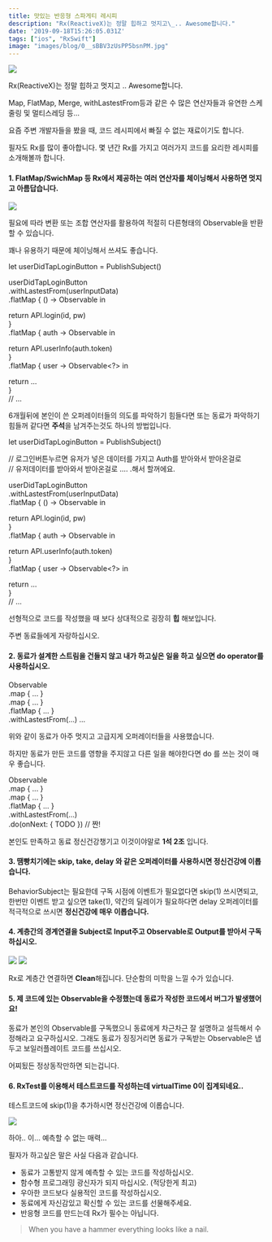 ```yaml
---
title: 맛있는 반응형 스파게티 레시피
description: "Rx(ReactiveX)는 정말 힙하고 멋지고\_.. Awesome합니다."
date: '2019-09-18T15:26:05.031Z'
tags: ["ios", "RxSwift"]
image: "images/blog/0__sBBV3zUsPP5bsnPM.jpg"
---
```


![](/images/blog/0__sBBV3zUsPP5bsnPM.jpg)

Rx(ReactiveX)는 정말 힙하고 멋지고 .. Awesome합니다.

Map, FlatMap, Merge, withLastestFrom등과 같은 수 많은 연산자들과 유연한 스케줄링 및 멀티스레딩 등…

요즘 주변 개발자들을 봤을 때, 코드 레시피에서 빠질 수 없는 재료이기도 합니다.

필자도 Rx를 많이 좋아합니다. 몇 년간 Rx를 가지고 여러가지 코드를 요리한 레시피를 소개해볼까 합니다.

#### 1\. FlatMap/SwichMap 등 Rx에서 제공하는 여러 연산자를 체이닝해서 사용하면 멋지고 아름답습니다.

![](/images/blog/0__sn__OFCb0W73maf7V.png)

필요에 따라 변환 또는 조합 연산자를 활용하여 적절히 다른형태의 Observable을 반환 할 수 있습니다.

꽤나 유용하기 때문에 체이닝해서 쓰셔도 좋습니다.

let userDidTapLoginButton = PublishSubject<Void>()

userDidTapLoginButton  
.withLastestFrom(userInputData)  
.flatMap { () -> Observable<Auth> in 

   return API.login(id, pw)  
}  
.flatMap { auth -> Observable<User> in 

   return API.userInfo(auth.token)  
}  
.flatMap { user -> Observable<?> in 

   return ...  
}  
// ...

6개월뒤에 본인이 쓴 오퍼레이터들의 의도를 파악하기 힘들다면 또는 동료가 파악하기 힘들꺼 같다면 **주석**을 남겨주는것도 하나의 방법입니다.

let userDidTapLoginButton = PublishSubject<Void>()

// 로그인버튼누르면 유저가 넣은 데이터를 가지고 Auth를 받아와서 받아온걸로   
// 유저데이터를 받아와서 받아온걸로 .... .해서 할꺼에요.

userDidTapLoginButton  
.withLastestFrom(userInputData)  
.flatMap { () -> Observable<Auth> in

  return API.login(id, pw)  
}  
.flatMap { auth -> Observable<User> in

  return API.userInfo(auth.token)  
}  
.flatMap { user -> Observable<?> in

  return ...  
}  
// ...

선형적으로 코드를 작성했을 때 보다 상대적으로 굉장히 **힙** 해보입니다.

주변 동료들에게 자랑하십시오.

#### 2\. 동료가 설계한 스트림을 건들지 않고 내가 하고싶은 일을 하고 싶으면 do operator를 사용하십시오.

Observable  
.map { ... }  
.map { ... }  
.flatMap { ... }  
.withLastestFrom(...) ...

위와 같이 동료가 아주 멋지고 고급지게 오퍼레이터들을 사용했습니다.

하지만 동료가 만든 코드를 영향을 주지않고 다른 일을 해야한다면 do 를 쓰는 것이 매우 좋습니다.

Observable  
.map { ... }  
.map { ... }  
.flatMap { ... }  
.withLastestFrom(...)  
.do(onNext: { TODO }) // 짠!

본인도 만족하고 동료 정신건강챙기고 이것이야말로 **1석 2조** 입니다.

#### 3\. 땜빵치기에는 skip, take, delay 와 같은 오퍼레이터를 사용하시면 정신건강에 이롭습니다.

BehaviorSubject는 필요한데 구독 시점에 이벤트가 필요없다면 skip(1) 쓰시면되고, 한번만 이벤트 받고 싶으면 take(1), 약간의 딜레이가 필요하다면 delay 오퍼레이터를 적극적으로 쓰시면 **정신건강에 매우 이롭습니다.**

#### 4\. 계층간의 경계연결을 Subject로 Input주고 Observable로 Output를 받아서 구독하십시오.

![](/images/blog/0__l3__lpk8QaXs7KNVA.png)
![](/images/blog/0__7iN8Z__Q1JXr2u91E.png)

Rx로 계층간 연결하면 **Clean**해집니다. 단순함의 미학을 느낄 수가 있습니다.

#### 5\. 제 코드에 있는 Observable을 수정했는데 동료가 작성한 코드에서 버그가 발생했어요!

동료가 본인의 Observable를 구독했으니 동료에게 차근차근 잘 설명하고 설득해서 수정해라고 요구하십시오. 그래도 동료가 징징거리면 동료가 구독받는 Observable은 냅두고 보일러플레이트 코드를 쓰십시오.

어찌됬든 정상동작만하면 되는겁니다.

#### 6\. RxTest를 이용해서 테스트코드를 작성하는데 virtualTime 0이 집계되네요..

테스트코드에 skip(1)을 추가하시면 정신건강에 이롭습니다.

![](/images/blog/0__n8AbMRa8DZkt__PqO.jpg)

하아.. 이… 예측할 수 없는 매력…

필자가 하고싶은 말은 사실 다음과 같습니다.

*   동료가 고통받지 않게 예측할 수 있는 코드를 작성하십시오.
*   함수형 프로그래밍 광신자가 되지 마십시오. (적당한게 최고)
*   우아한 코드보다 실용적인 코드를 작성하십시오.
*   동료에게 자신감있고 확신할 수 있는 코드를 선물해주세요.
*   반응형 코드를 만드는데 Rx가 필수는 아닙니다.

> When you have a hammer everything looks like a nail.